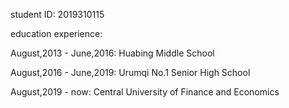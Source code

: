 student ID: 2019310115

education experience:

August,2013 - June,2016: Huabing Middle School

August,2016 - June,2019: Urumqi No.1 Senior High School

August,2019 - now: Central University of Finance and Economics
